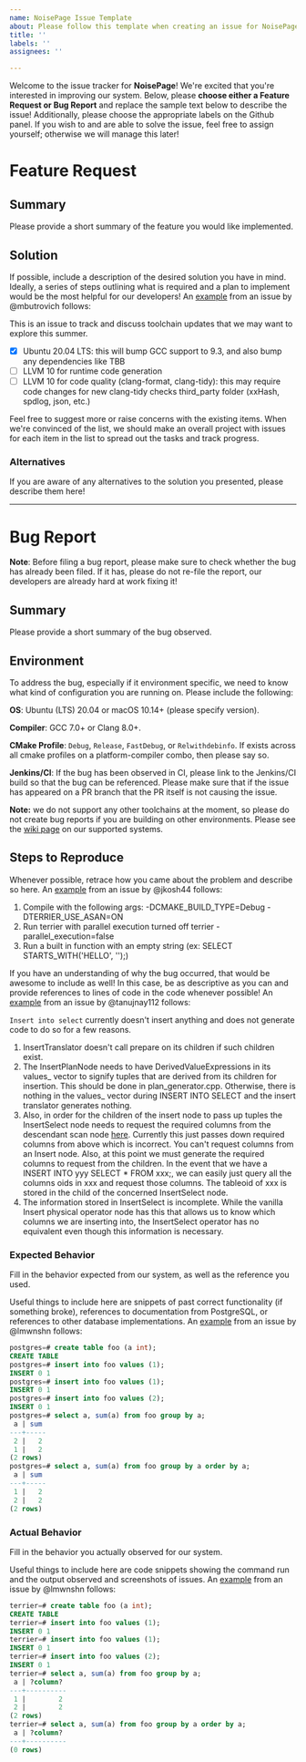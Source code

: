 ```yaml
---
name: NoisePage Issue Template
about: Please follow this template when creating an issue for NoisePage!
title: ''
labels: ''
assignees: ''

---
```


Welcome to the issue tracker for **NoisePage**! We're excited that you're interested in improving our system. Below, please **choose either a Feature Request or Bug Report** and replace the sample text below to describe the issue! Additionally, please choose the appropriate labels on the Github panel. If you wish to and are able to solve the issue, feel free to assign yourself; otherwise we will manage this later!

# Feature Request
## Summary
Please provide a short summary of the feature you would like implemented.

## Solution
If possible, include a description of the desired solution you have in mind. Ideally, a series of steps outlining what is required and a plan to implement would be the most helpful for our developers! An [example](https://github.com/cmu-db/noisepage/issues/879) from an issue by @mbutrovich follows:

This is an issue to track and discuss toolchain updates that we may want to explore this summer.
- [x] Ubuntu 20.04 LTS: this will bump GCC support to 9.3, and also bump any dependencies like TBB
- [ ] LLVM 10 for runtime code generation
- [ ] LLVM 10 for code quality (clang-format, clang-tidy): this may require code changes for new clang-tidy checks
   third_party folder (xxHash, spdlog, json, etc.)

Feel free to suggest more or raise concerns with the existing items. When we're convinced of the list, we should make an overall project with issues for each item in the list to spread out the tasks and track progress.

### Alternatives
If you are aware of any alternatives to the solution you presented, please describe them here!

___

# Bug Report
**Note**: Before filing a bug report, please make sure to check whether the bug has already been filed. If it has, please do not re-file the report, our developers are already hard at work fixing it!

## Summary
Please provide a short summary of the bug observed.

## Environment
To address the bug, especially if it environment specific, we need to know what kind of configuration you are running on. Please include the following:

**OS**: Ubuntu (LTS) 20.04 or macOS 10.14+ (please specify version).

**Compiler**: GCC 7.0+ or Clang 8.0+. 

**CMake Profile**: `Debug`, `Release`, `FastDebug`, or `Relwithdebinfo`. If exists across all cmake profiles on a platform-compiler combo, then please say so.

**Jenkins/CI**: If the bug has been observed in CI, please link to the Jenkins/CI build so that the bug can be referenced. Please make sure that if the issue has appeared on a PR branch that the PR itself is not causing the issue.

**Note:** we do not support any other toolchains at the moment, so please do not create bug reports if you are building on other environments. Please see the [wiki page](https://github.com/cmu-db/noisepage/wiki/System-Setup) on our supported systems.

## Steps to Reproduce
Whenever possible, retrace how you came about the problem and describe so here. An [example](https://github.com/cmu-db/noisepage/issues/1117) from an issue by @jkosh44 follows:
1. Compile with the following args: -DCMAKE_BUILD_TYPE=Debug -DTERRIER_USE_ASAN=ON
2. Run terrier with parallel execution turned off terrier -parallel_execution=false
3. Run a built in function with an empty string (ex: SELECT STARTS_WITH('HELLO', '');)

If you have an understanding of why the bug occurred, that would be awesome to include as well! In this case, be as descriptive as you can and provide references to lines of code in the code whenever possible! An [example](https://github.com/cmu-db/noisepage/issues/1158) from an issue by @tanujnay112 follows:

`Insert into select` currently doesn't insert anything and does not generate code to do so for a few reasons.
1. InsertTranslator doesn't call prepare on its children if such children exist.
2. The InsertPlanNode needs to have DerivedValueExpressions in its values_ vector to signify tuples that are derived from its children for insertion. This should be done in plan_generator.cpp. Otherwise, there is nothing in the values_ vector during INSERT INTO SELECT and the insert translator generates nothing.
3. Also, in order for the children of the insert node to pass up tuples the InsertSelect node needs to request the required columns from the descendant scan node [here](https://github.com/cmu-db/terrier/blob/d60db2a543eed2c0463d2fae02eb4bc39628b4f8/src/optimizer/input_column_deriver.cpp#L233). Currently this just passes down required columns from above which is incorrect. You can't request columns from an Insert node. Also, at this point we must generate the required columns to request from the children. In the event that we have a INSERT INTO yyy SELECT * FROM xxx;, we can easily just query all the columns oids in xxx and request those columns. The tableoid of xxx is stored in the child of the concerned InsertSelect node.
4. The information stored in InsertSelect is incomplete. While the vanilla Insert physical operator node has this that allows us to know which columns we are inserting into, the InsertSelect operator has no equivalent even though this information is necessary.

### Expected Behavior
Fill in the behavior expected from our system, as well as the reference you used.

Useful things to include here are snippets of past correct functionality (if something broke), references to documentation from PostgreSQL, or references to other database implementations. An [example](https://github.com/cmu-db/noisepage/issues/1150) from an issue by @lmwnshn follows:

```SQL
postgres=# create table foo (a int);
CREATE TABLE
postgres=# insert into foo values (1);
INSERT 0 1
postgres=# insert into foo values (1);
INSERT 0 1
postgres=# insert into foo values (2);
INSERT 0 1
postgres=# select a, sum(a) from foo group by a;
 a | sum
---+-----
 2 |   2
 1 |   2
(2 rows)
postgres=# select a, sum(a) from foo group by a order by a;
 a | sum
---+-----
 1 |   2
 2 |   2
(2 rows)
```

### Actual Behavior
Fill in the behavior you actually observed for our system.

Useful things to include here are code snippets showing the command run and the output observed and screenshots of issues. An [example](https://github.com/cmu-db/noisepage/issues/1150) from an issue by @lmwnshn follows:
```SQL
terrier=# create table foo (a int);
CREATE TABLE
terrier=# insert into foo values (1);
INSERT 0 1
terrier=# insert into foo values (1);
INSERT 0 1
terrier=# insert into foo values (2);
INSERT 0 1
terrier=# select a, sum(a) from foo group by a;
 a | ?column?
---+----------
 1 |        2
 2 |        2
(2 rows)
terrier=# select a, sum(a) from foo group by a order by a;
 a | ?column?
---+----------
(0 rows)
```
